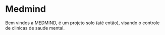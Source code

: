 # Medmind

Bem vindos a MEDMIND, é um projeto solo (até então), visando o controle de clinicas de saude mental.
